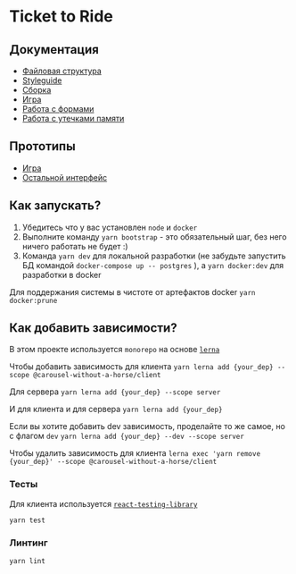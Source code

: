# Ticket to Ride

## Документация

- [Файловая структура](docs/structure.md)
- [Styleguide](docs/codestyle.md)
- [Сборка](docs/build.md)
- [Игра](docs/game.md)
- [Работа с формами](docs/forms.md)
- [Работа с утечками памяти](docs/memoryleacks.md)


## Прототипы

- [Игра](https://www.figma.com/file/AaCD1OHQASyc2kIsJ7v5E3/%D0%91%D0%B8%D0%BB%D0%B5%D1%82-%D0%BD%D0%B0-%D0%BF%D0%BE%D0%B5%D0%B7%D0%B4?type=design&node-id=0-1&t=241Fgkejr3o5artK-0)
- [Остальной интерфейс](https://www.figma.com/file/j3e2w5TfcMxR23Ag8wfKgD/Ticket-to-Ride-(antd))

## Как запускать?

1. Убедитесь что у вас установлен `node` и `docker`
2. Выполните команду `yarn bootstrap` - это обязательный шаг, без него ничего работать не будет :)
3. Команда `yarn dev` для локальной разработки (не забудьте запустить БД командой `docker-compose up -- postgres`
   ), а `yarn docker:dev` для разработки в docker

Для поддержания системы в чистоте от артефактов docker `yarn docker:prune`


## Как добавить зависимости?
В этом проекте используется `monorepo` на основе [`lerna`](https://github.com/lerna/lerna)

Чтобы добавить зависимость для клиента
```yarn lerna add {your_dep} --scope @carousel-without-a-horse/client```

Для сервера
```yarn lerna add {your_dep} --scope server```

И для клиента и для сервера
```yarn lerna add {your_dep}```


Если вы хотите добавить dev зависимость, проделайте то же самое, но с флагом `dev`
```yarn lerna add {your_dep} --dev --scope server```

Чтобы удалить зависимость для клиента
```lerna exec 'yarn remove {your_dep}' --scope @carousel-without-a-horse/client```


### Тесты

Для клиента используется [`react-testing-library`](https://testing-library.com/docs/react-testing-library/intro/)

```yarn test```

### Линтинг

```yarn lint```

